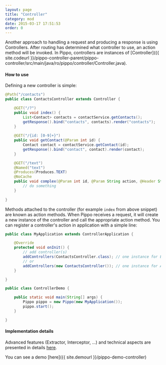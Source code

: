 ```yaml
---
layout: page
title: "Controller"
category: mod
date: 2015-03-17 17:51:53
order: 0
---
```


Another approach to handling a request and producing a response is using Controllers. After routing has determined what controller to use, an action method will be invoked.
In Pippo, controllers are instances of [Controller]({{ site.codeurl }}/pippo-controller-parent/pippo-controller/src/main/java/ro/pippo/controller/Controller.java).

#### How to use

Defining a new controller is simple:

```java
@Path("/contacts")
public class ContactsController extends Controller {

    @GET("/?")
    public void index() {
		List<Contact> contacts = contactService.getContacts();
		getResponse().bind("contacts", contacts).render("contacts");
    }
    
    @GET("/{id: [0-9]+}")
    public void getContact(@Param int id) {
        Contact contact = contactService.getContact(id);
        getResponse().bind("contact", contact).render(contact);
    }

    @GET("/text")
    @Named("text")
    @Produces(Produces.TEXT)
    @NoCache
    public void complex(@Param int id, @Param String action, @Header String host, @Session String user) {
        // do something
    }
    
}
```

Methods attached to the controller (for example `index` from above snippet) are known as action methods. When Pippo receives a request, it will create a new instance of the controller and call the appropriate action method.
You can register a controller's action in application with a simple line:

```java
public class MyApplication extends ControllerApplication {

    @Override
    protected void onInit() {
        // add controller(s)
        addControllers(ContactsController.class); // one instance for EACH request
        // or
        addControllers(new ContactsController()); // one instance for ALL requests        
    }

}
```

```java
public class ControllerDemo {

    public static void main(String[] args) {
        Pippo pippo = new Pippo(new MyApplication());
        pippo.start();
    }

}
```

#### Implementation details

Advanced features (Extractor, Interceptor, ...) and technical aspects are presented in details [here](https://github.com/decebals/pippo/pull/341).

You can see a demo [here]({{ site.demourl }}/pippo-demo-controller)
